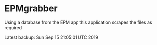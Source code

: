 # EPMgrabber
Using a database from the EPM app this application scrapes the files as required


Latest backup: Sun Sep 15 21:05:01 UTC 2019
